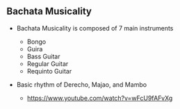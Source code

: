 ## Bachata Musicality

* Bachata Musicality is composed of 7 main instruments
  * Bongo
  * Guira
  * Bass Guitar
  * Regular Guitar
  * Requinto Guitar
  
* Basic rhythm of Derecho, Majao, and Mambo
  * https://www.youtube.com/watch?v=wFcU9fAFvXg
